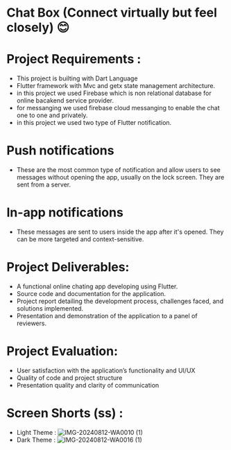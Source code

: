 # Chat Box (Connect virtually but feel closely) 😊
# Project Requirements : 
- This project is builting with Dart Language
- Flutter framework with Mvc and getx state management architecture.
- in this project we used Firebase which is non relational database for online bacakend service provider.
- for messanging we used firebase cloud messanging to enable the chat one to one and privately.
- in this project we used two type of Flutter notification.
# Push notifications
- These are the most common type of notification and allow users to see messages without opening the app, usually on the lock screen. They are sent from a server.
# In-app notifications
- These messages are sent to users inside the app after it's opened. They can be more targeted and context-sensitive.   
# Project Deliverables:
- A functional online chating app developing using Flutter.
- Source code and documentation for the application.
- Project report detailing the development process, challenges faced, and solutions implemented.
- Presentation and demonstration of the application to a panel of reviewers.
# Project Evaluation:
- User satisfaction with the application’s functionality and UI/UX
- Quality of code and project structure
- Presentation quality and clarity of communication
# Screen Shorts (ss) : 
- Light Theme :
![IMG-20240812-WA0010 (1)](https://github.com/user-attachments/assets/458660b6-2874-426b-840a-833e7d4078d3)
- Dark Theme  :
![IMG-20240812-WA0016 (1)](https://github.com/user-attachments/assets/02eeff47-c970-4721-9576-db05355ceacc)

